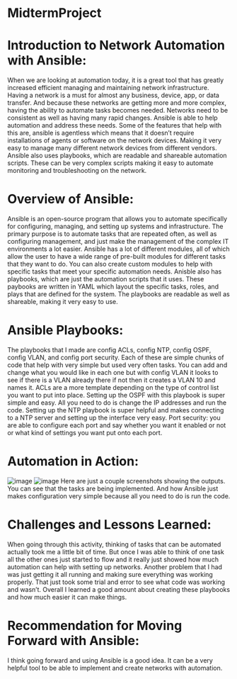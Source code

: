 # MidtermProject

# Introduction to Network Automation with Ansible: 
When we are looking at automation today, it is a great tool that has greatly increased efficient managing and maintaining network infrastructure.  Having a network is a must for almost any business, device, app, or data transfer.  And because these networks are getting more and more complex, having the ability to automate tasks becomes needed.  Networks need to be consistent as well as having many rapid changes. Ansible is able to help automation and address these needs. Some of the features that help with this are, ansible is agentless which means that it doesn’t require installations of agents or software on the network devices. Making it very easy to manage many different network devices from different vendors. Ansible also uses playbooks, which are readable and shareable automation scripts.  These can be very complex scripts making it easy to automate monitoring and troubleshooting on the network.
# Overview of Ansible: 
Ansible is an open-source program that allows you to automate specifically for configuring, managing, and setting up systems and infrastructure.  The primary purpose is to automate tasks that are repeated often, as well as configuring management, and just make the management of the complex IT environments a lot easier.  Ansible has a lot of different modules, all of which allow the user to have a wide range of pre-built modules for different tasks that they want to do.  You can also create custom modules to help with specific tasks that meet your specific automation needs. Anisble also has playbooks, which are just the automation scripts that it uses. These paybooks are written in YAML which layout the specific tasks, roles, and plays that are defined for the system.  The playbooks are readable as well as shareable, making it very easy to use.
# Ansible Playbooks: 
The playbooks that I made are config ACLs, config NTP, config OSPF, config VLAN, and config port security.  Each of these are simple chunks of code that help with very simple but used very often tasks. You can add and change what you would like in each one but with config VLAN it looks to see if there is a VLAN already there if not then it creates a VLAN 10 and names it.  ACLs are a more template depending on the type of control list you want to put into place. Setting up the OSPF with this playbook is super simple and easy. All you need to do is change the IP addresses and run the code.  Setting up the NTP playbook is super helpful and makes connecting to a NTP server and setting up the interface very easy. Port security: you are able to configure each port and say whether you want it enabled or not or what kind of settings you want put onto each port.
# Automation in Action: 

![image](https://github.com/Hilbelinka5142/MidtermProject/assets/144185910/9cf948af-f51e-4fb9-8d8a-782afeae654e)
![image](https://github.com/Hilbelinka5142/MidtermProject/assets/144185910/f652f25a-87ac-4701-9eb4-5c5defbd9f6e)
Here are just a couple screenshots showing the outputs.  You can see that the tasks are being implemented.  And how Ansible just makes configuration very simple because all you need to do is run the code.



# Challenges and Lessons Learned: 
When going through this activity, thinking of tasks that can be automated actually took me a little bit of time.  But once I was able to think of one task all the other ones just started to flow and it really just showed how much automation can help with setting up networks.  Another problem that I had was just getting it all running and making sure everything was working properly.  That just took some trial and error to see what code was working and wasn’t. Overall I learned a good amount about creating these playbooks and how much easier it can make things.
# Recommendation for Moving Forward with Ansible: 
I think going forward and using Ansible is a good idea.  It can be a very helpful tool to be able to implement and create networks with automation.





